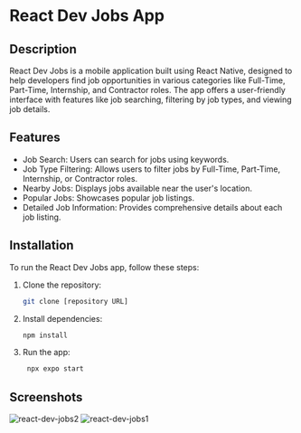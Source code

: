 # React Dev Jobs App

## Description
React Dev Jobs is a mobile application built using React Native, designed to help developers find job opportunities in various categories like Full-Time, Part-Time, Internship, and Contractor roles. The app offers a user-friendly interface with features like job searching, filtering by job types, and viewing job details.

## Features
- Job Search: Users can search for jobs using keywords.
- Job Type Filtering: Allows users to filter jobs by Full-Time, Part-Time, Internship, or Contractor roles.
- Nearby Jobs: Displays jobs available near the user's location.
- Popular Jobs: Showcases popular job listings.
- Detailed Job Information: Provides comprehensive details about each job listing.

## Installation
To run the React Dev Jobs app, follow these steps:

1. Clone the repository:
   ```sh
   git clone [repository URL]

2. Install dependencies:
    ```sh
    npm install
    ```
3. Run the app:
   ```sh
    npx expo start        
    ```

## Screenshots
![react-dev-jobs2](https://github.com/davidamebley/react_dev_jobs/assets/81444138/1e37fb6d-af8d-4c4a-8bab-2e1a091bc275)
![react-dev-jobs1](https://github.com/davidamebley/react_dev_jobs/assets/81444138/15b16bf9-bda3-427b-8ccb-6ab3bf83fc0c)
